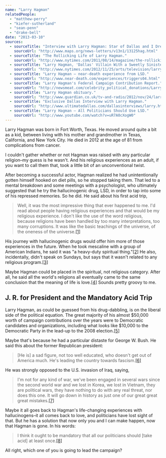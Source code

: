 ```yaml
---
name: "Larry Hagman"
relatedPeople:
  - "matthew-perry"
  - "kiefer-sutherland"
  - "sean-penn"
  - "drake-bell"
date: "2013-03-10"
sources:
  - sourceTitle: "Interview with Larry Hagman: Star of Dallas and I Dream of Jeannie."
    sourceUrl: "http://www.maps.org/news-letters/v13n1/13125hag.html"
  - sourceTitle: "The Rollicking Life of Larry Hagman."
    sourceUrl: "http://www.nytimes.com/2011/08/14/magazine/the-rollicking-life-of-larry-hagman.html"
  - sourceTitle: "Larry Hagman, 'Dallas' Villain With a Sweetly Sinister Smile, Dies at 81."
    sourceUrl: "http://www.nytimes.com/2012/11/25/arts/television/larry-hagman-who-played-jr-ewing-on-dallas-dies-at-81.html?pagewanted=all&_r=0"
  - sourceTitle: "Larry Hagman – near-death experience from LSD."
    sourceUrl: "http://www.near-death.com/experiences/triggers04.html"
  - sourceTitle: "Larry Hagman's Federal Campaign Contribution Report."
    sourceUrl: "http://newsmeat.com/celebrity_political_donations/Larry_Hagman.php"
  - sourceTitle: "Larry Hagman obituary."
    sourceUrl: "http://www.guardian.co.uk/tv-and-radio/2012/nov/24/larry-hagman-obituary-jr-dallas"
  - sourceTitle: "Exclusive Dallas Interview with Larry Hagman."
    sourceUrl: "http://www.ultimatedallas.com/dallasinterviews/larry.htm"
  - sourceTitle: "Larry Hagman – All Politicians Should Use LSD."
    sourceUrl: "http://www.youtube.com/watch?v=uR7A0cXogW0"
---
```


Larry Hagman was born in Fort Worth, Texas. He moved around quite a bit as a kid, between living with his mother and grandmother in Texas, California, and New York City. He died in 2012 at the age of 81 from complications from cancer.

I couldn't gather whether or not Hagman was raised with any particular religion–my guess is he wasn't. And his religious experiences as an adult, if you want to call them that, took a little bit of an unconventional twist.

After becoming a successful actor, Hagman realized he had unintentionally gotten himself hooked on diet pills, so he stopped taking them. That led to a mental breakdown and some meetings with a psychologist, who ultimately suggested that he try the hallucinogenic drug, LSD, in order to tap into some of his repressed memories. So he did. He said about his first acid trip,

>Well, it was the most impressive thing that ever happened to me. I'd read about people having religious experiences and that would be my religious experience. I don't like the use of the word religious, because religions have been handled by too many interpretations, too many corruptions. It was like the basic teachings of the universe, of the oneness of the universe.<a class="source-citation" href="http://www.maps.org/news-letters/v13n1/13125hag.html" title="Interview with Larry Hagman: Star of Dallas and I Dream of Jeannie.">[1]</a>

His journey with hallucinogenic drugs would offer him more of those experiences in the future. When he took mescaline with a group of American Indians, he said it was "a heavy-duty spiritual thing."<a class="source-citation" href="http://www.nytimes.com/2011/08/14/magazine/the-rollicking-life-of-larry-hagman.html" title="The Rollicking Life of Larry Hagman.">[2]</a> He also, incidentally, didn't speak on Sundays, but says that it wasn't related to any religious program.<a class="source-citation" href="http://www.nytimes.com/2012/11/25/arts/television/larry-hagman-who-played-jr-ewing-on-dallas-dies-at-81.html?pagewanted=all&_r=0" title="Larry Hagman, &apos;Dallas&apos; Villain With a Sweetly Sinister Smile, Dies at 81.">[3]</a>

Maybe Hagman could be placed in the spiritual, not religious category. After all, he said all the world's religions all eventually came to the same conclusion that the meaning of life is love.<a class="source-citation" href="http://www.near-death.com/experiences/triggers04.html" title="Larry Hagman – near-death experience from LSD.">[4]</a> Sounds pretty groovy to me.


## J. R. for President and the Mandatory Acid Trip

Larry Hagman, as could be guessed from his drug-dabbling, is on the liberal side of the political equation. The great majority of his almost $50,000 worth of campaign contributions over the years were to Democratic candidates and organizations, including what looks like $10,000 to the Democratic Party in the lead-up to the 2008 election.<a class="source-citation" href="http://newsmeat.com/celebrity_political_donations/Larry_Hagman.php" title="Larry Hagman&apos;s Federal Campaign Contribution Report.">[5]</a>

Maybe that's because he had a particular distaste for George W. Bush. He said this about the former Republican president:

>[He is] a sad figure, not too well educated, who doesn't get out of America much. He's leading the country towards fascism.<a class="source-citation" href="http://www.guardian.co.uk/tv-and-radio/2012/nov/24/larry-hagman-obituary-jr-dallas" title="Larry Hagman obituary.">[6]</a>

He was strongly opposed to the U.S. invasion of Iraq, saying,

>I'm not for any kind of war, we've been engaged in several wars since the second world war and we lost in Korea, we lost in Vietnam, they are political wars, they have nothing to do with any real threat, nor does this one. It will go down in history as just one of our great great great mistakes.<a class="source-citation" href="http://www.ultimatedallas.com/dallasinterviews/larry.htm" title="Exclusive Dallas Interview with Larry Hagman.">[7]</a>

Maybe it all goes back to Hagman's life-changing experiences with hallucinogens–it all comes back to love, and politicians have lost sight of that. But he has a solution that now only you and I can make happen, now that Hagman is gone. In his words:

>I think it ought to be mandatory that all our politicians should [take acid] at least once.<a class="source-citation" href="http://www.youtube.com/watch?v=uR7A0cXogW0" title="Larry Hagman – All Politicians Should Use LSD.">[8]</a>

All right, which one of you is going to lead the campaign?
